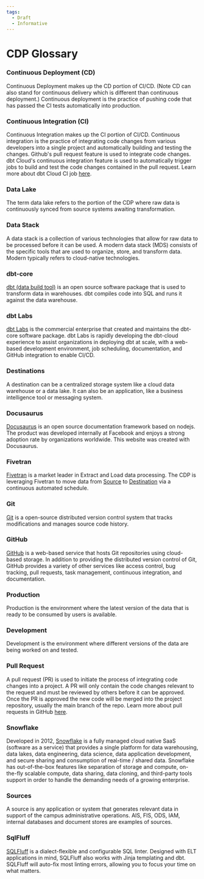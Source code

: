 ```yaml
---
tags:
  - Draft
  - Informative
---
```


# CDP Glossary


### Continuous Deployment (CD)
Continuous Deployment makes up the CD portion of CI/CD. (Note CD can also stand for continuous delivery which is different than continuous deployment.) Continuous deployment is the practice of pushing code that has passed the CI tests automatically into production.

### Continuous Integration (CI)
Continuous Integration makes up the CI portion of CI/CD. Continuous integration is the practice of integrating code changes from various developers into a single project and automatically building and testing the changes. Github's pull request feature is used to integrate code changes. dbt Cloud's continuous integration feature is used to automatically trigger jobs to build and test the code changes contained in the pull request. Learn more about dbt Cloud CI job [here](https://docs.getdbt.com/docs/deploy/cloud-ci-job).

### Data Lake
The term data lake refers to the portion of the CDP where raw data is continuously synced from source systems awaiting transformation. 

### Data Stack
A data stack is a collection of various technologies that allow for raw data to be processed before it can be used. A modern data stack (MDS) consists of the specific tools that are used to organize, store, and transform data. Modern typically refers to cloud-native technologies.

### dbt-core
[dbt (data build tool)](https://docs.getdbt.com/docs/introduction) is an open source software package that is used to transform data in warehouses. dbt compiles code into SQL and runs it against the data warehouse. 

### dbt Labs
[dbt Labs](https://www.getdbt.com/dbt-labs/about-us/) is the commercial enterprise that created and maintains the dbt-core software package. dbt Labs is rapidly developing the dbt-cloud experience to assist organizations in deploying dbt at scale, with a web-based development environment, job scheduling, documentation, and GitHub integration to enable CI/CD.   

### Destinations
A destination can be a centralized storage system like a cloud data warehouse or a data lake. It can also be an application, like a business intelligence tool or messaging system.

### Docusaurus 
[Docusaurus](https://docusaurus.io/docs) is an open source documentation framework based on nodejs. The product was developed internally at Facebook and enjoys a strong adoption rate by organizations worldwide. This website was created with Docusaurus. 

### Fivetran
[Fivetran](https://fivetran.com) is a market leader in Extract and Load data processing. The CDP is leveraging Fivetran to move data from [Source](#sources) to [Destination](#destinations) via a continuous automated schedule.

### Git
[Git](https://git-scm.com/about) is a open-source distributed version control system that tracks modifications and manages source code history.

### GitHub
[GitHub](https://github.com/features) is a web-based service that hosts Git repositories using cloud-based storage. In addition to providing the distributed version control of Git, GitHub provides a variety of other services like access control, bug tracking, pull requests, task management, continuous integration, and documentation.

### Production
Production is the environment where the latest version of the data that is ready to be consumed by users is available.

### Development
Development is the environment where different versions of the data are being worked on and tested.

### Pull Request
A pull request (PR) is used to initiate the process of integrating code changes into a project. A PR will only contain the code changes relevant to the request and must be reviewed by others before it can be approved. Once the PR is approved the new code will be merged into the project repository, usually the main branch of the repo. Learn more about pull requests in GitHub [here](https://docs.github.com/en/pull-requests/collaborating-with-pull-requests/proposing-changes-to-your-work-with-pull-requests/about-pull-requests).

### Snowflake
Developed in 2012, [Snowflake](https://snowflake.com) is a fully managed cloud native SaaS (software as a service) that provides a single platform for data warehousing, data lakes, data engineering, data science, data application development, and secure sharing and consumption of real-time / shared data. Snowflake has out-of-the-box features like separation of storage and compute, on-the-fly scalable compute, data sharing, data cloning, and third-party tools support in order to handle the demanding needs of a growing enterprise.

### Sources 
A source is any application or system that generates relevant data in support of the campus administrative operations. AIS, FIS, ODS, IAM, internal databases and document stores are examples of sources.

### SqlFluff
[SQLFluff](https://sqlfluff.com/) is a dialect-flexible and configurable SQL linter. Designed with ELT applications in mind, SQLFluff also works with Jinja templating and dbt. SQLFluff will auto-fix most linting errors, allowing you to focus your time on what matters.